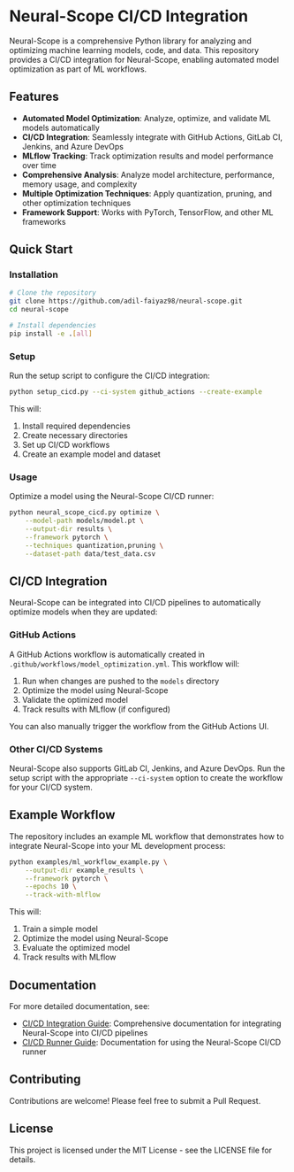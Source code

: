 # Neural-Scope CI/CD Integration

Neural-Scope is a comprehensive Python library for analyzing and optimizing machine learning models, code, and data. This repository provides a CI/CD integration for Neural-Scope, enabling automated model optimization as part of ML workflows.

## Features

- **Automated Model Optimization**: Analyze, optimize, and validate ML models automatically
- **CI/CD Integration**: Seamlessly integrate with GitHub Actions, GitLab CI, Jenkins, and Azure DevOps
- **MLflow Tracking**: Track optimization results and model performance over time
- **Comprehensive Analysis**: Analyze model architecture, performance, memory usage, and complexity
- **Multiple Optimization Techniques**: Apply quantization, pruning, and other optimization techniques
- **Framework Support**: Works with PyTorch, TensorFlow, and other ML frameworks

## Quick Start

### Installation

```bash
# Clone the repository
git clone https://github.com/adil-faiyaz98/neural-scope.git
cd neural-scope

# Install dependencies
pip install -e .[all]
```

### Setup

Run the setup script to configure the CI/CD integration:

```bash
python setup_cicd.py --ci-system github_actions --create-example
```

This will:
1. Install required dependencies
2. Create necessary directories
3. Set up CI/CD workflows
4. Create an example model and dataset

### Usage

Optimize a model using the Neural-Scope CI/CD runner:

```bash
python neural_scope_cicd.py optimize \
    --model-path models/model.pt \
    --output-dir results \
    --framework pytorch \
    --techniques quantization,pruning \
    --dataset-path data/test_data.csv
```

## CI/CD Integration

Neural-Scope can be integrated into CI/CD pipelines to automatically optimize models when they are updated:

### GitHub Actions

A GitHub Actions workflow is automatically created in `.github/workflows/model_optimization.yml`. This workflow will:

1. Run when changes are pushed to the `models` directory
2. Optimize the model using Neural-Scope
3. Validate the optimized model
4. Track results with MLflow (if configured)

You can also manually trigger the workflow from the GitHub Actions UI.

### Other CI/CD Systems

Neural-Scope also supports GitLab CI, Jenkins, and Azure DevOps. Run the setup script with the appropriate `--ci-system` option to create the workflow for your CI/CD system.

## Example Workflow

The repository includes an example ML workflow that demonstrates how to integrate Neural-Scope into your ML development process:

```bash
python examples/ml_workflow_example.py \
    --output-dir example_results \
    --framework pytorch \
    --epochs 10 \
    --track-with-mlflow
```

This will:
1. Train a simple model
2. Optimize the model using Neural-Scope
3. Evaluate the optimized model
4. Track results with MLflow

## Documentation

For more detailed documentation, see:

- [CI/CD Integration Guide](README_CICD.md): Comprehensive documentation for integrating Neural-Scope into CI/CD pipelines
- [CI/CD Runner Guide](README_RUNNER.md): Documentation for using the Neural-Scope CI/CD runner

## Contributing

Contributions are welcome! Please feel free to submit a Pull Request.

## License

This project is licensed under the MIT License - see the LICENSE file for details.
